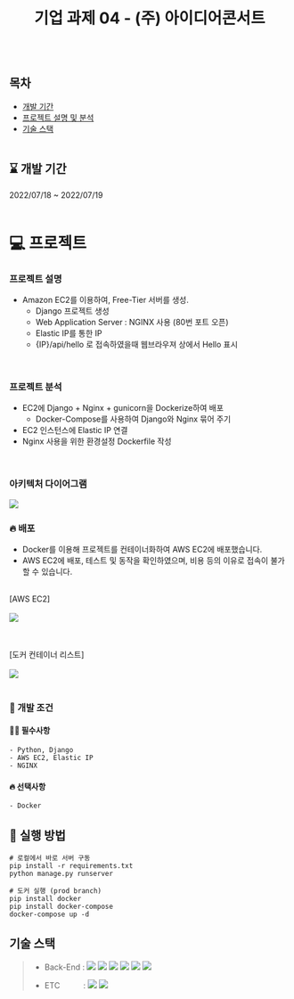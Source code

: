 <div align="center">
  
  # 기업 과제 04 - (주) 아이디어콘서트
  
</div>
<br><br>

## 목차
- [개발 기간](#--개발-기간--)  
- [프로젝트 설명 및 분석](#-프로젝트)
- [기술 스택](#기술-스택) 
<br><br>

<h2> ⌛ 개발 기간  </h2> 
 2022/07/18  ~ 2022/07/19
 <br><br>
  </div> 


# 💻 프로젝트
  ### 프로젝트 설명
  - Amazon EC2를 이용하여, Free-Tier 서버를 생성. 
      - Django 프로젝트 생성
      - Web Application Server : NGINX 사용 (80번 포트 오픈)
      - Elastic IP를 통한 IP
      - {IP}/api/hello 로 접속하였을때 웹브라우져 상에서 Hello 표시
<br>


  ### 프로젝트 분석

  - EC2에 Django + Nginx + gunicorn을 Dockerize하여 배포
      - Docker-Compose를 사용하여 Django와 Nginx 묶어 주기     
  - EC2 인스턴스에 Elastic IP 연결
  - Nginx 사용을 위한 환경설정 Dockerfile 작성
<br>

### 아키텍처 다이어그램
<img src="https://user-images.githubusercontent.com/44389424/182025508-70cd65f9-394b-40ba-ace5-ae9c50877474.JPG"/>
<br>

  ### 🔥 배포

- Docker를 이용해 프로젝트를 컨테이너화하여 AWS EC2에 배포했습니다.<br>
- AWS EC2에 배포, 테스트 및 동작을 확인하였으며, 비용 등의 이유로 접속이 불가할 수 있습니다.
<br><br>

[AWS EC2]
<br><br>
<img src="https://user-images.githubusercontent.com/44389424/179668506-5d37314c-6a83-44b4-b4e5-0f0830fb2a59.JPG"/>

<br><br>
[도커 컨테이너 리스트]
<br><br>
<img src="https://user-images.githubusercontent.com/44389424/179665670-d862d329-de6e-4fd7-95cf-e3fea2a398f8.JPG"/>
<br><br>



  ### 🚥 개발 조건 

  #### 🙆‍♂️ 필수사항  
    - Python, Django
    - AWS EC2, Elastic IP
    - NGINX
  #### 🔥 선택사항
    - Docker

## 📌 실행 방법

```
# 로컬에서 바로 서버 구동
pip install -r requirements.txt
python manage.py runserver

# 도커 실행 (prod branch)
pip install docker
pip install docker-compose
docker-compose up -d
```


## 기술 스택

> - Back-End :  <img src="https://img.shields.io/badge/Python 3.10-3776AB?style=flat&logo=Python&logoColor=white"/>&nbsp;<img src="https://img.shields.io/badge/Django 4.0.4-092E20?style=flat&logo=Django&logoColor=white"/>&nbsp;<img src="https://img.shields.io/badge/Django-DRF 3.13.1-009287?style=flat&logo=Django&logoColor=white"/>&nbsp;<img src="https://img.shields.io/badge/Docker 20.10.14-2496ED?style=flat&logo=docker&logoColor=white"/>&nbsp;<img src="https://img.shields.io/badge/Nginx-009639?style=flat&logo=Nginx&logoColor=white"/>&nbsp;<img src="https://img.shields.io/badge/AWS-%23FF9900.svg?style=for-the-badge&logo=amazon-aws&logoColor=white"/>
>
> - ETC　　　:  <img src="https://img.shields.io/badge/Git-F05032?style=flat-badge&logo=Git&logoColor=white"/>&nbsp;<img src="https://img.shields.io/badge/Github-181717?style=flat-badge&logo=Github&logoColor=white"/>&nbsp;
